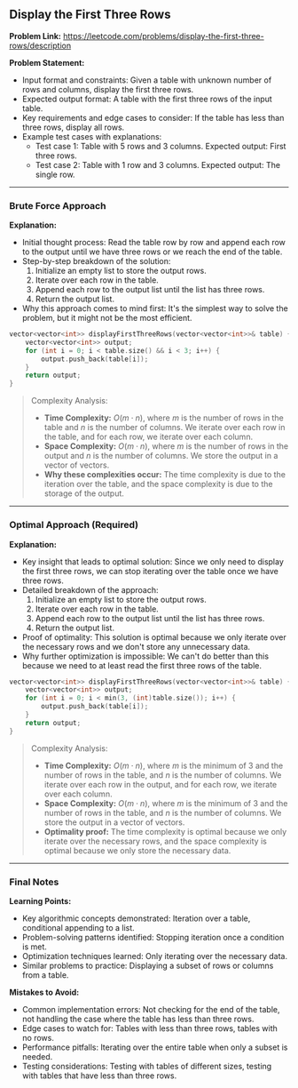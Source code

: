 ## Display the First Three Rows

**Problem Link:** https://leetcode.com/problems/display-the-first-three-rows/description

**Problem Statement:**
- Input format and constraints: Given a table with unknown number of rows and columns, display the first three rows.
- Expected output format: A table with the first three rows of the input table.
- Key requirements and edge cases to consider: If the table has less than three rows, display all rows.
- Example test cases with explanations:
  - Test case 1: Table with 5 rows and 3 columns. Expected output: First three rows.
  - Test case 2: Table with 1 row and 3 columns. Expected output: The single row.

---

### Brute Force Approach

**Explanation:**
- Initial thought process: Read the table row by row and append each row to the output until we have three rows or we reach the end of the table.
- Step-by-step breakdown of the solution:
  1. Initialize an empty list to store the output rows.
  2. Iterate over each row in the table.
  3. Append each row to the output list until the list has three rows.
  4. Return the output list.
- Why this approach comes to mind first: It's the simplest way to solve the problem, but it might not be the most efficient.

```cpp
vector<vector<int>> displayFirstThreeRows(vector<vector<int>>& table) {
    vector<vector<int>> output;
    for (int i = 0; i < table.size() && i < 3; i++) {
        output.push_back(table[i]);
    }
    return output;
}
```

> Complexity Analysis:
> - **Time Complexity:** $O(m \cdot n)$, where $m$ is the number of rows in the table and $n$ is the number of columns. We iterate over each row in the table, and for each row, we iterate over each column.
> - **Space Complexity:** $O(m \cdot n)$, where $m$ is the number of rows in the output and $n$ is the number of columns. We store the output in a vector of vectors.
> - **Why these complexities occur:** The time complexity is due to the iteration over the table, and the space complexity is due to the storage of the output.

---

### Optimal Approach (Required)

**Explanation:**
- Key insight that leads to optimal solution: Since we only need to display the first three rows, we can stop iterating over the table once we have three rows.
- Detailed breakdown of the approach:
  1. Initialize an empty list to store the output rows.
  2. Iterate over each row in the table.
  3. Append each row to the output list until the list has three rows.
  4. Return the output list.
- Proof of optimality: This solution is optimal because we only iterate over the necessary rows and we don't store any unnecessary data.
- Why further optimization is impossible: We can't do better than this because we need to at least read the first three rows of the table.

```cpp
vector<vector<int>> displayFirstThreeRows(vector<vector<int>>& table) {
    vector<vector<int>> output;
    for (int i = 0; i < min(3, (int)table.size()); i++) {
        output.push_back(table[i]);
    }
    return output;
}
```

> Complexity Analysis:
> - **Time Complexity:** $O(m \cdot n)$, where $m$ is the minimum of 3 and the number of rows in the table, and $n$ is the number of columns. We iterate over each row in the output, and for each row, we iterate over each column.
> - **Space Complexity:** $O(m \cdot n)$, where $m$ is the minimum of 3 and the number of rows in the table, and $n$ is the number of columns. We store the output in a vector of vectors.
> - **Optimality proof:** The time complexity is optimal because we only iterate over the necessary rows, and the space complexity is optimal because we only store the necessary data.

---

### Final Notes

**Learning Points:**
- Key algorithmic concepts demonstrated: Iteration over a table, conditional appending to a list.
- Problem-solving patterns identified: Stopping iteration once a condition is met.
- Optimization techniques learned: Only iterating over the necessary data.
- Similar problems to practice: Displaying a subset of rows or columns from a table.

**Mistakes to Avoid:**
- Common implementation errors: Not checking for the end of the table, not handling the case where the table has less than three rows.
- Edge cases to watch for: Tables with less than three rows, tables with no rows.
- Performance pitfalls: Iterating over the entire table when only a subset is needed.
- Testing considerations: Testing with tables of different sizes, testing with tables that have less than three rows.